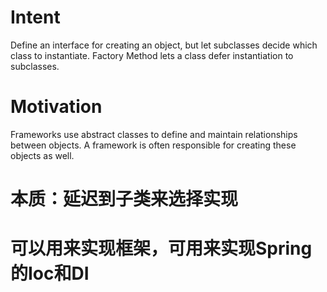 # Intent

Define an interface for creating an object, but let subclasses decide which class to instantiate. Factory Method lets a class defer instantiation to subclasses. 

# Motivation
Frameworks use abstract classes to define and maintain relationships between objects. A framework is often responsible for creating these objects as well. 

# 本质：延迟到子类来选择实现

# 可以用来实现框架，可用来实现Spring的Ioc和DI


